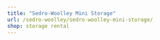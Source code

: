 ```yaml
---
title: "Sedro-Woolley Mini Storage"
url: /sedro-woolley/sedro-woolley-mini-storage/
shop: storage rental
---
```

